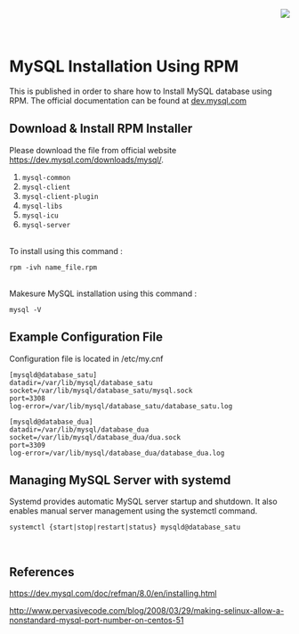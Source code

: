 
<p align="right">
<a href="#">  
<img src="https://shields.io/badge/MySQL-lightgrey?logo=mysql&style=for-the-badge&logoColor=white&labelColor=blue" />
</a>
</p>

<br/>

# MySQL Installation Using RPM


This is published in order to share how to Install MySQL database using RPM.
The official documentation can be found at <a href="https://dev.mysql.com/doc/refman/8.0/en/installing.html"> dev.mysql.com </a>



## Download & Install RPM Installer

Please download the file from official website https://dev.mysql.com/downloads/mysql/.

1. `mysql-common`
2. `mysql-client`
3. `mysql-client-plugin`
4. `mysql-libs`
5. `mysql-icu`
6. `mysql-server`

</br>
To install using this command :

```
rpm -ivh name_file.rpm
```

</br>
Makesure MySQL installation using this command :

```
mysql -V
```

## Example Configuration File

Configuration file is located in /etc/my.cnf

```
[mysqld@database_satu]
datadir=/var/lib/mysql/database_satu
socket=/var/lib/mysql/database_satu/mysql.sock
port=3308
log-error=/var/lib/mysql/database_satu/database_satu.log

[mysqld@database_dua]
datadir=/var/lib/mysql/database_dua
socket=/var/lib/mysql/database_dua/dua.sock
port=3309
log-error=/var/lib/mysql/database_dua/database_dua.log
```


## Managing MySQL Server with systemd

Systemd provides automatic MySQL server startup and shutdown. It also enables manual server management using the systemctl command.


```
systemctl {start|stop|restart|status} mysqld@database_satu
```

<br/>

## References

https://dev.mysql.com/doc/refman/8.0/en/installing.html

http://www.pervasivecode.com/blog/2008/03/29/making-selinux-allow-a-nonstandard-mysql-port-number-on-centos-51



